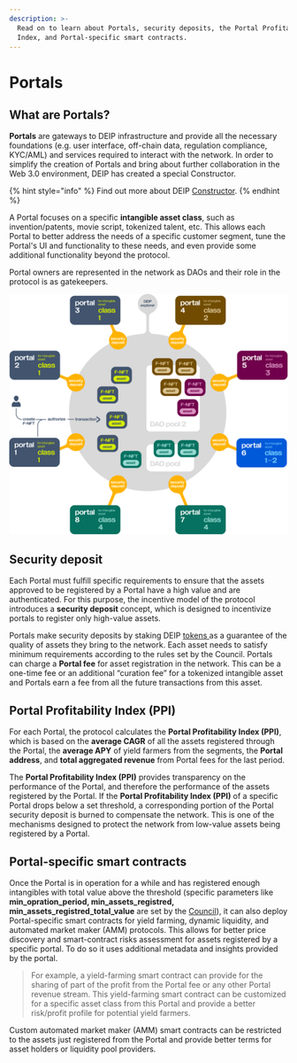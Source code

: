 ```yaml
---
description: >-
  Read on to learn about Portals, security deposits, the Portal Profitability
  Index, and Portal-specific smart contracts.
---
```


# Portals

## What are Portals?

**Portals** are gateways to DEIP infrastructure and provide all the necessary foundations \(e.g. user interface, off-chain data, regulation compliance, KYC/AML\) and services required to interact with the network. In order to simplify the creation of Portals and bring about further collaboration in the Web 3.0 environment, DEIP has created a special Constructor. 

{% hint style="info" %}
Find out more about DEIP [Constructor](constructor.md). 
{% endhint %}

A Portal focuses on a specific **intangible asset class**, such as invention/patents, movie script, tokenized talent, etc. This allows each Portal to better address the needs of a specific customer segment, tune the Portal's UI and functionality to these needs, and even provide some additional functionality beyond the protocol. 

Portal owners are represented in the network as DAOs and their role in the protocol is as gatekeepers.

![DEIP Network overview](../.gitbook/assets/group-13.png)

## Security deposit

Each Portal must fulfill specific requirements to ensure that the assets approved to be registered by a Portal have a high value and are authenticated. For this purpose, the incentive model of the protocol introduces a **security deposit** concept, which is designed to incentivize portals to register only high-value assets. 

Portals make security deposits by staking DEIP [tokens ](token.md)as a guarantee of the quality of assets they bring to the network. Each asset needs to satisfy minimum requirements according to the rules set by the Council. Portals can charge a **Portal fee** for asset registration in the network. This can be a one-time fee or an additional “curation fee” for a tokenized intangible asset and Portals earn a fee from all the future transactions from this asset.

## Portal Profitability Index \(PPI\)

For each Portal, the protocol calculates the **Portal Profitability Index \(PPI\)**, which is based on the **average CAGR** of all the assets registered through the Portal, the **average APY** of yield farmers from the segments, the **Portal address**, and **total aggregated revenue** from Portal fees for the last period. 

The **Portal Profitability Index \(PPI\)** provides transparency on the performance of the Portal, and therefore the performance of the assets registered by the Portal. If the **Portal Profitability Index \(PPI\)** of a specific Portal drops below a set threshold, a corresponding portion of the Portal security deposit is burned to compensate the network. This is one of the mechanisms designed to protect the network from low-value assets being registered by a Portal.

## Portal-specific smart contracts

Once the Portal is in operation for a while and has registered enough intangibles with total value above the threshold \(specific parameters like **min\_opration\_period, min\_assets\_registred, min\_assets\_registred\_total\_value** are set by the [Council](governance.md#council)\), it can also deploy Portal-specific smart contracts for yield farming, dynamic liquidity, and automated market maker \(AMM\) protocols. This allows for better price discovery and smart-contract risks assessment for assets registered by a specific portal. To do so it uses additional metadata and insights provided by the portal.

> For example, a yield-farming smart contract can provide for the sharing of part of the profit from the Portal fee or any other Portal revenue stream. This yield-farming smart contract can be customized for a specific asset class from this Portal and provide a better risk/profit profile for potential yield farmers.

Custom automated market maker \(AMM\) smart contracts can be restricted to the assets just registered from the Portal and provide better terms for asset holders or liquidity pool providers.

